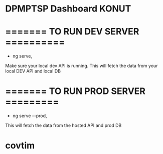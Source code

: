 # DPMPTSP Dashboard KONUT

# ======= TO RUN DEV SERVER ==========
- ng serve,

Make sure your local dev API is running. This will fetch the data from your local DEV API and local DB

# ======= TO RUN PROD SERVER =========
- ng serve --prod,

This will fetch the data from the hosted API and prod DB

# covtim
